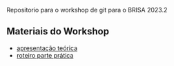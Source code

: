 Repositorio para o workshop de git para o BRISA 2023.2

## Materiais do Workshop
- [apresentação teórica]([https://www.canva.com/design/DAF2OApQpGA/GNTciXagoC5fF618sd-MiQ/edit?utm_content=DAF2OApQpGA&utm_campaign=designshare&utm_medium=link2&utm_source=sharebutton](https://www.canva.com/design/DAF2OApQpGA/q_igQath8zoJh3M9cY-dAQ/view?utm_content=DAF2OApQpGA&utm_campaign=designshare&utm_medium=link&utm_source=editor)https://www.canva.com/design/DAF2OApQpGA/q_igQath8zoJh3M9cY-dAQ/view?utm_content=DAF2OApQpGA&utm_campaign=designshare&utm_medium=link&utm_source=editor)
- [roteiro parte prática](https://github.com/acamposs/WorkshopGit/blob/main/git.md)
